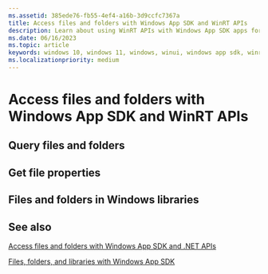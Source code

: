 ```yaml
---
ms.assetid: 385ede76-fb55-4ef4-a16b-3d9ccfc7367a
title: Access files and folders with Windows App SDK and WinRT APIs
description: Learn about using WinRT APIs with Windows App SDK apps for reading and writing app settings, file and folder pickers, and special sand-boxed locations such as the Video/Music library.
ms.date: 06/16/2023
ms.topic: article
keywords: windows 10, windows 11, windows, winui, windows app sdk, winrt
ms.localizationpriority: medium
---
```

# Access files and folders with Windows App SDK and WinRT APIs

## Query files and folders

## Get file properties

## Files and folders in Windows libraries

## See also

[Access files and folders with Windows App SDK and .NET APIs](dotnet-files.md)

[Files, folders, and libraries with Windows App SDK](index.md)
